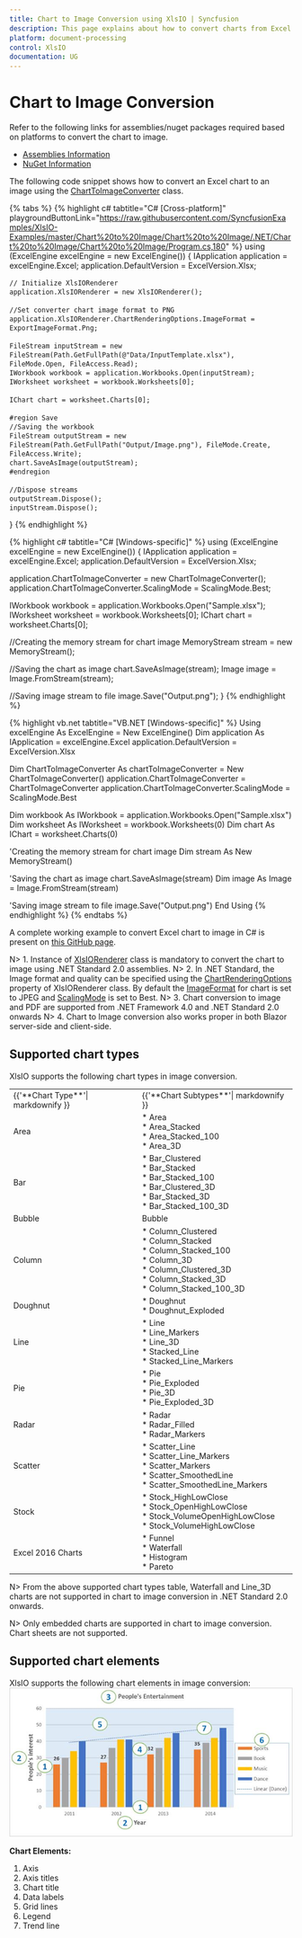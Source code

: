 ```yaml
---
title: Chart to Image Conversion using XlsIO | Syncfusion
description: This page explains about how to convert charts from Excel documents to images using XlsIO.
platform: document-processing
control: XlsIO
documentation: UG
---
```


# Chart to Image Conversion

Refer to the following links for assemblies/nuget packages required based on platforms to convert the chart to image.

* [Assemblies Information](https://help.syncfusion.com/document-processing/excel/excel-library/net/assemblies-required#converting-excel-chart-to-image) 
* [NuGet Information](https://help.syncfusion.com/document-processing/excel/excel-library/net/nuget-packages-required#converting-charts-in-xlsio)

The following code snippet shows how to convert an Excel chart to an image using the [ChartToImageConverter](https://help.syncfusion.com/cr/document-processing/Syncfusion.ExcelChartToImageConverter.ChartToImageConverter.html) class.

{% tabs %}
{% highlight c# tabtitle="C# [Cross-platform]" playgroundButtonLink="https://raw.githubusercontent.com/SyncfusionExamples/XlsIO-Examples/master/Chart%20to%20Image/Chart%20to%20Image/.NET/Chart%20to%20Image/Chart%20to%20Image/Program.cs,180" %}
using (ExcelEngine excelEngine = new ExcelEngine())
{
	IApplication application = excelEngine.Excel;
	application.DefaultVersion = ExcelVersion.Xlsx;

	// Initialize XlsIORenderer
	application.XlsIORenderer = new XlsIORenderer();

	//Set converter chart image format to PNG
	application.XlsIORenderer.ChartRenderingOptions.ImageFormat = ExportImageFormat.Png;

	FileStream inputStream = new FileStream(Path.GetFullPath(@"Data/InputTemplate.xlsx"), FileMode.Open, FileAccess.Read);
	IWorkbook workbook = application.Workbooks.Open(inputStream);
	IWorksheet worksheet = workbook.Worksheets[0];

	IChart chart = worksheet.Charts[0];

	#region Save
	//Saving the workbook
	FileStream outputStream = new FileStream(Path.GetFullPath("Output/Image.png"), FileMode.Create, FileAccess.Write);
	chart.SaveAsImage(outputStream);
	#endregion

	//Dispose streams
	outputStream.Dispose();
	inputStream.Dispose();
}
{% endhighlight %}

{% highlight c# tabtitle="C# [Windows-specific]" %}
using (ExcelEngine excelEngine = new ExcelEngine())
{
  IApplication application = excelEngine.Excel;
  application.DefaultVersion = ExcelVersion.Xlsx;

  application.ChartToImageConverter = new ChartToImageConverter();
  application.ChartToImageConverter.ScalingMode = ScalingMode.Best;

  IWorkbook workbook = application.Workbooks.Open("Sample.xlsx");
  IWorksheet worksheet = workbook.Worksheets[0];
  IChart chart = worksheet.Charts[0];

  //Creating the memory stream for chart image
  MemoryStream stream = new MemoryStream();

  //Saving the chart as image
  chart.SaveAsImage(stream);
  Image image = Image.FromStream(stream);

  //Saving image stream to file
  image.Save("Output.png");
}
{% endhighlight %}

{% highlight vb.net tabtitle="VB.NET [Windows-specific]" %}
Using excelEngine As ExcelEngine = New ExcelEngine()
  Dim application As IApplication = excelEngine.Excel
  application.DefaultVersion = ExcelVersion.Xlsx

  Dim ChartToImageConverter As chartToImageConverter = New ChartToImageConverter()
  application.ChartToImageConverter = ChartToImageConverter
  application.ChartToImageConverter.ScalingMode = ScalingMode.Best

  Dim workbook As IWorkbook = application.Workbooks.Open("Sample.xlsx")
  Dim worksheet As IWorksheet = workbook.Worksheets(0)
  Dim chart As IChart = worksheet.Charts(0)

  'Creating the memory stream for chart image
  Dim stream As New MemoryStream()

  'Saving the chart as image
  chart.SaveAsImage(stream)
  Dim image As Image = Image.FromStream(stream)

  'Saving image stream to file
  image.Save("Output.png")
End Using
{% endhighlight %}
{% endtabs %}  

A complete working example to convert Excel chart to image in C# is present on [this GitHub page](https://github.com/SyncfusionExamples/XlsIO-Examples/tree/master/Chart%20to%20Image/Chart%20to%20Image/.NET/Chart%20to%20Image).  

N> 1. Instance of [XlsIORenderer](https://help.syncfusion.com/cr/aspnetcore-js2/Syncfusion.XlsIORenderer.XlsIORenderer.html) class is mandatory to convert the chart to image using .NET Standard 2.0 assemblies.
N> 2. In .NET Standard, the Image format and quality can be specified using the [ChartRenderingOptions](https://help.syncfusion.com/cr/aspnetcore-js2/Syncfusion.XlsIORenderer.XlsIORenderer.html#Syncfusion_XlsIORenderer_XlsIORenderer_ChartRenderingOptions) property of XlsIORenderer class. By default the [ImageFormat](https://help.syncfusion.com/cr/document-processing/Syncfusion.Drawing.ImageFormat.html) for chart is set to JPEG and [ScalingMode](https://help.syncfusion.com/cr/document-processing/Syncfusion.XlsIO.ScalingMode.html) is set to Best.
N> 3. Chart conversion to image and PDF are supported from .NET Framework 4.0 and .NET Standard 2.0 onwards 
N> 4. Chart to Image conversion also works proper in both Blazor server-side and client-side.

## Supported chart types
XlsIO supports the following chart types in image conversion.
<table>
<tr>
<td>
{{'**Chart Type**'| markdownify }}
</td>
<td>
{{'**Chart Subtypes**'| markdownify }}
</td>
</tr>
<tr>
<td>
Area
</td>
<td>
* Area<br/>
* Area_Stacked<br/>
* Area_Stacked_100<br/>
* Area_3D
</td>
</tr>
<tr>
<td>
Bar
</td>
<td>
* Bar_Clustered<br/>
* Bar_Stacked<br/>
* Bar_Stacked_100<br/>
* Bar_Clustered_3D<br/>
* Bar_Stacked_3D<br/>
* Bar_Stacked_100_3D
</td>
</tr>
<tr>
<td>
Bubble
</td>
<td>
Bubble
</td>
</tr>
<tr>
<td>
Column
</td>
<td>
* Column_Clustered<br/>
* Column_Stacked<br/>
* Column_Stacked_100<br/>
* Column_3D<br/>
* Column_Clustered_3D<br/>
* Column_Stacked_3D<br/>
* Column_Stacked_100_3D
</td>
</tr>
<tr>
<td>
Doughnut
</td>
<td>
* Doughnut<br/>
* Doughnut_Exploded
</td>
</tr>
<tr>
<td>
Line
</td>
<td>
* Line<br/>
* Line_Markers<br/>
* Line_3D<br/>
* Stacked_Line<br/>
* Stacked_Line_Markers
</td>
</tr>
<tr>
<td>
Pie
</td>
<td>
* Pie<br/>
* Pie_Exploded<br/>
* Pie_3D<br/>
* Pie_Exploded_3D
</td>
</tr>
<tr>
<td>
Radar
</td>
<td>
* Radar<br/>
* Radar_Filled<br/>
* Radar_Markers
</td>
</tr>
<tr>
<td>
Scatter
</td>
<td>
* Scatter_Line<br/>
* Scatter_Line_Markers<br/>
* Scatter_Markers<br/>
* Scatter_SmoothedLine<br/>
* Scatter_SmoothedLine_Markers
</td>
</tr>
<tr>
<td>
Stock
</td>
<td>
* Stock_HighLowClose<br/>
* Stock_OpenHighLowClose<br/>
* Stock_VolumeOpenHighLowClose<br/>
* Stock_VolumeHighLowClose
</td>
</tr>
<tr>
<td>
Excel 2016 Charts
</td>
<td>
* Funnel<br/>* Waterfall<br/>* Histogram<br/>* Pareto<br/></td>
</tr>
</table>

N> From the above supported chart types table, Waterfall and Line_3D charts are not supported in chart to image conversion in .NET Standard 2.0 onwards.

N> Only embedded charts are supported in chart to image conversion. Chart sheets are not supported.

## Supported chart elements
XlsIO supports the following chart elements in image conversion:
![Chart to Image Conversion](NET/Working-With-Charts_images/chart-elements.jpeg)

**Chart Elements:**
1. Axis
2. Axis titles
3. Chart title
4. Data labels
5. Grid lines
6. Legend
7. Trend line
